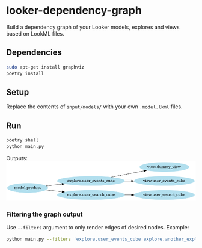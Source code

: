 # looker-dependency-graph
Build a dependency graph of your Looker models, explores and views based on LookML files.

## Dependencies
```bash
sudo apt-get install graphviz
poetry install
```

## Setup
Replace the contents of `input/models/` with your own `.model.lkml` files.

## Run
```bash
poetry shell
python main.py
```

Outputs:
![example graph](./output/example_dependency_graph.gv.png)
### Filtering the graph output
Use `--filters` argument to only render edges of desired nodes. Example:
```bash
python main.py --filters 'explore.user_events_cube explore.another_explore'
```
